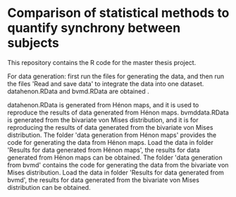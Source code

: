 # Comparison of statistical methods to quantify synchrony between subjects

This repository contains the R code for the master thesis project.

For data generation: first run the files for generating the data, and then run the files 'Read and save data' to integrate the data into one dataset. datahenon.RData and bvmd.RData are obtained . 

datahenon.RData is generated from Hénon maps, and it is used to reproduce the results of data generated from Hénon maps. 
bvmddata.RData is generated from the bivariate von Mises distribution, and it is for reproducing the results of data generated from the bivariate von Mises distribution. 
The folder 'data generation from Hénon maps' provides the code for generating the data from Hénon maps. Load the data in folder 'Results for data generated from Hénon maps', 
the results for data generated from Hénon maps can be obtained.  The folder 'data generation from bvmd' contains the code for generating the data from the bivariate von Mises distribution. Load the data in folder 'Results for data generated from bvmd', 
the results for data generated from the bivariate von Mises distribution can be obtained.  
